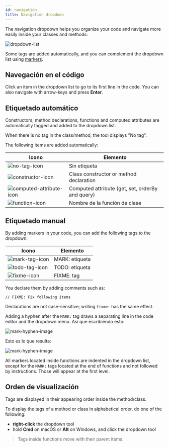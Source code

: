 ```yaml
---
id: navigation
title: Navigation dropdown
---
```


The navigation dropdown helps you organize your code and navigate more easily inside your classes and methods:

![dropdown-list](assets/en/code-editor/dropdown-list.png)

Some tags are added automatically, and you can complement the dropdown list using [markers](#manual-tagging).

## Navegación en el código

Click an item in the dropdown list to go to its first line in the code. You can also navigate with arrow-keys and press **Enter**.

## Etiquetado automático

Constructors, method declarations, functions and computed attributes are automatically tagged and added to the dropdown list.

When there is no tag in the class/method, the tool displays "No tag".

The following items are added automatically:

| Icono                                                                    | Elemento                                         |
| ------------------------------------------------------------------------ | ------------------------------------------------ |
| ![no-tag-icon](assets/en/code-editor/no-tag.png)                         | Sin etiqueta                                     |
| ![constructor-icon](assets/en/code-editor/constructor.png)               | Class constructor or method declaration          |
| ![computed-attribute-icon](assets/en/code-editor/computed-attribute.png) | Computed attribute (get, set, orderBy and query) |
| ![function-icon](assets/en/code-editor/function.png)                     | Nombre de la función de clase                    |


## Etiquetado manual

By adding markers in your code, you can add the following tags to the dropdown:

| Icono                                                | Elemento       |
| ---------------------------------------------------- | -------------- |
| ![mark-tag-icon](assets/en/code-editor/mark-tag.png) | MARK: etiqueta |
| ![todo-tag-icon](assets/en/code-editor/todo-tag.png) | TODO: etiqueta |
| ![fixme-icon](assets/en/code-editor/fixme-tag.png)   | FIXME: tag     |

You declare them by adding comments such as:

```4d 
// FIXME: Fix following items
```

Declarations are not case-sensitive; writing `fixme:` has the same effect.

Adding a hyphen after the `MARK:` tag draws a separating line in the code editor and the dropdown menu. Así que escribiendo esto:

![mark-hyphen-image](assets/en/code-editor/mark-hyphen-editor.png)

Esto es lo que resulta:

![mark-hyphen-image](assets/en/code-editor/dropdown-organize.png)

All markers located inside functions are indented in the dropdown list, except for the `MARK:` tags located at the end of functions and not followed by instructions. Those will appear at the first level.

## Orden de visualización

Tags are displayed in their appearing order inside the method/class.

To display the tags of a method or class in alphabetical order, do one of the following:
* **right-click** the dropdown tool
* hold **Cmd** on macOS or **Alt** on Windows, and click the dropdown tool

> Tags inside functions move with their parent items.




